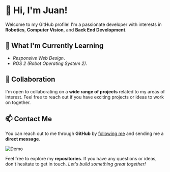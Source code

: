 # 👋 Hi, I'm Juan!

Welcome to my GitHub profile! I'm a passionate developer with interests in **Robotics**, **Computer Vision**, and **Back End Development**. 

## 🌱 What I'm Currently Learning

- *Responsive Web Design*.
- *ROS 2 (Robot Operating System 2)*.

## 💞 Collaboration

I'm open to collaborating on a **wide range of projects** related to my areas of interest. Feel free to reach out if you have exciting projects or ideas to work on together.

## 📫 Contact Me

You can reach out to me through **GitHub** by [following me](https://github.com/fectec) and sending me a **direct message**.

![Demo](https://tenor.com/es-419/view/happy-cat-cat-kedy-mutlukedy-gif-5853214187617629569)

Feel free to explore my **repositories**. If you have any questions or ideas, don't hesitate to get in touch. *Let's build something great together!*

<!---
fectec/fectec is a ✨ special ✨ repository because its `README.md` (this file) appears on your GitHub profile.
You can click the Preview link to take a look at your changes.
--->
